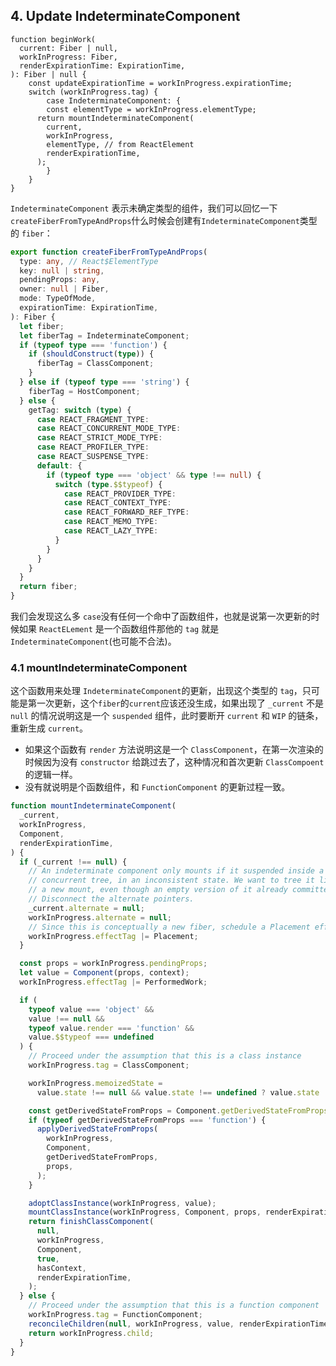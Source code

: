 ## 4. Update IndeterminateComponent

```tsx
function beginWork(
  current: Fiber | null,
  workInProgress: Fiber,
  renderExpirationTime: ExpirationTime,
): Fiber | null {
	const updateExpirationTime = workInProgress.expirationTime;
	switch (workInProgress.tag) {
		case IndeterminateComponent: {
  		const elementType = workInProgress.elementType;
      return mountIndeterminateComponent(
        current,
        workInProgress,
        elementType, // from ReactElement
        renderExpirationTime,
      );
		}
	}
}
```
`IndeterminateComponent` 表示未确定类型的组件，我们可以回忆一下 `createFiberFromTypeAndProps`什么时候会创建有`IndeterminateComponent`类型的 `fiber`：

```ts
export function createFiberFromTypeAndProps(
  type: any, // React$ElementType
  key: null | string,
  pendingProps: any,
  owner: null | Fiber,
  mode: TypeOfMode,
  expirationTime: ExpirationTime,
): Fiber {
  let fiber;
  let fiberTag = IndeterminateComponent;
  if (typeof type === 'function') {
    if (shouldConstruct(type)) {
      fiberTag = ClassComponent;
    }
  } else if (typeof type === 'string') {
    fiberTag = HostComponent;
  } else {
    getTag: switch (type) {
      case REACT_FRAGMENT_TYPE:
      case REACT_CONCURRENT_MODE_TYPE:
      case REACT_STRICT_MODE_TYPE:
      case REACT_PROFILER_TYPE:
      case REACT_SUSPENSE_TYPE:
      default: {
        if (typeof type === 'object' && type !== null) {
          switch (type.$$typeof) {
            case REACT_PROVIDER_TYPE:
            case REACT_CONTEXT_TYPE:
            case REACT_FORWARD_REF_TYPE:
            case REACT_MEMO_TYPE:
            case REACT_LAZY_TYPE:
          }
        }
      }
    }
  }
  return fiber;
}
```

我们会发现这么多 `case`没有任何一个命中了函数组件，也就是说第一次更新的时候如果 `ReactELement` 是一个函数组件那他的 `tag` 就是 `IndeterminateComponent`(也可能不合法)。

### 4.1 mountIndeterminateComponent

这个函数用来处理 `IndeterminateComponent`的更新，出现这个类型的 `tag`，只可能是第一次更新，这个`fiber`的`current`应该还没生成，如果出现了 `_current` 不是 `null` 的情况说明这是一个 `suspended` 组件，此时要断开 `current` 和 `WIP` 的链条，重新生成 `current`。

+ 如果这个函数有 `render` 方法说明这是一个 `ClassComponent`，在第一次渲染的时候因为没有 `constructor` 给跳过去了，这种情况和首次更新 `ClassCompoent`的逻辑一样。
+ 没有就说明是个函数组件，和 `FunctionComponent` 的更新过程一致。

```ts
function mountIndeterminateComponent(
  _current,
  workInProgress,
  Component,
  renderExpirationTime,
) {
  if (_current !== null) {
    // An indeterminate component only mounts if it suspended inside a non-
    // concurrent tree, in an inconsistent state. We want to tree it like
    // a new mount, even though an empty version of it already committed.
    // Disconnect the alternate pointers.
    _current.alternate = null;
    workInProgress.alternate = null;
    // Since this is conceptually a new fiber, schedule a Placement effect
    workInProgress.effectTag |= Placement;
  }

  const props = workInProgress.pendingProps;
  let value = Component(props, context);
  workInProgress.effectTag |= PerformedWork;

  if (
    typeof value === 'object' &&
    value !== null &&
    typeof value.render === 'function' &&
    value.$$typeof === undefined
  ) {
    // Proceed under the assumption that this is a class instance
    workInProgress.tag = ClassComponent;

    workInProgress.memoizedState =
      value.state !== null && value.state !== undefined ? value.state : null;

    const getDerivedStateFromProps = Component.getDerivedStateFromProps;
    if (typeof getDerivedStateFromProps === 'function') {
      applyDerivedStateFromProps(
        workInProgress,
        Component,
        getDerivedStateFromProps,
        props,
      );
    }

    adoptClassInstance(workInProgress, value);
    mountClassInstance(workInProgress, Component, props, renderExpirationTime);
    return finishClassComponent(
      null,
      workInProgress,
      Component,
      true,
      hasContext,
      renderExpirationTime,
    );
  } else {
    // Proceed under the assumption that this is a function component
    workInProgress.tag = FunctionComponent;
    reconcileChildren(null, workInProgress, value, renderExpirationTime);
    return workInProgress.child;
  }
}
```


